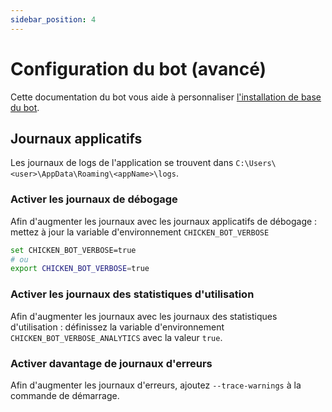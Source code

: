 ```yaml
---
sidebar_position: 4
---
```

# Configuration du bot (avancé)

Cette documentation du bot vous aide à personnaliser [l'installation de base du bot](./setup.md).

## Journaux applicatifs

Les journaux de logs de l'application se trouvent dans `C:\Users\<user>\AppData\Roaming\<appName>\logs`.

### Activer les journaux de débogage
Afin d'augmenter les journaux avec les journaux applicatifs de débogage : mettez à jour la variable d'environnement `CHICKEN_BOT_VERBOSE`
````bash
set CHICKEN_BOT_VERBOSE=true
# ou
export CHICKEN_BOT_VERBOSE=true
````

### Activer les journaux des statistiques d'utilisation

Afin d'augmenter les journaux avec les journaux des statistiques d'utilisation : définissez la variable d'environnement `CHICKEN_BOT_VERBOSE_ANALYTICS` avec la valeur `true`.

### Activer davantage de journaux d'erreurs

Afin d'augmenter les journaux d'erreurs, ajoutez `--trace-warnings` à la commande de démarrage.